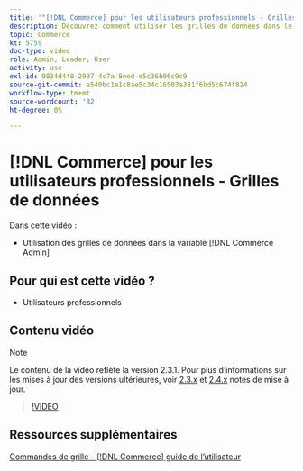 ```yaml
---
title: '"[!DNL Commerce] pour les utilisateurs professionnels - Grilles de données"'
description: Découvrez comment utiliser les grilles de données dans le [!DNL Commerce Admin].
topic: Commerce
kt: 5759
doc-type: video
role: Admin, Leader, User
activity: use
exl-id: 9834d448-2907-4c7a-8eed-e5c36b96c9c9
source-git-commit: e540bc1e1c8ae5c34c16503a381f6bd5c674f824
workflow-type: tm+mt
source-wordcount: '82'
ht-degree: 0%

---
```


# [!DNL Commerce] pour les utilisateurs professionnels - Grilles de données

Dans cette vidéo :

- Utilisation des grilles de données dans la variable [!DNL Commerce Admin]

## Pour qui est cette vidéo ?

- Utilisateurs professionnels

## Contenu vidéo

>[!NOTE]
>
>Le contenu de la vidéo reflète la version 2.3.1. Pour plus d’informations sur les mises à jour des versions ultérieures, voir [ 2.3.x](https://devdocs.magento.com/guides/v2.3/release-notes/bk-release-notes.html) et [2.4.x](https://devdocs.magento.com/guides/v2.4/release-notes/bk-release-notes.html) notes de mise à jour.

>[!VIDEO](https://video.tv.adobe.com/v/35960?quality=12&learn=on)

## Ressources supplémentaires

[Commandes de grille - [!DNL Commerce] guide de l’utilisateur](https://docs.magento.com/user-guide/stores/admin-grid-controls.html)
